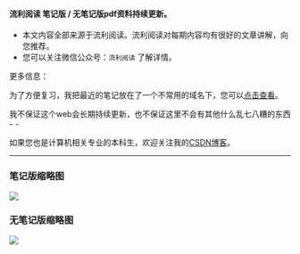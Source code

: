 #### 流利阅读 笔记版 / 无笔记版pdf资料持续更新。

- 本文内容全部来源于流利阅读。流利阅读对每期内容均有很好的文章讲解，向您推荐。
- 您可以关注微信公众号：`流利阅读` 了解详情。

更多信息：

为了方便复习，我把最近的笔记放在了一个不常用的域名下，您可以[点击查看](http:www.ncstoj.cn/llyd.html)。

我不保证这个web会长期持续更新，也不保证这里不会有其他什么乱七八糟的东西 - -

如果您也是计算机相关专业的本科生，欢迎关注我的[CSDN博客](https://me.csdn.net/zhaohaibo_)。


---

### 笔记版缩略图

<img src="http://47.94.135.183/files/true.png"> </img>

### 无笔记版缩略图

<img src="http://47.94.135.183/files/false.png"> </img>
